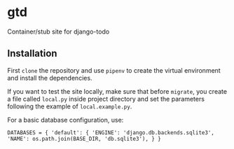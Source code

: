 # gtd

Container/stub site for django-todo

## Installation

First `clone` the repository and use `pipenv` to create 
the virtual environment and install the dependencies.


If you want to test the site locally, make sure that 
before `migrate`, you create a file called `local.py` inside 
project directory and set the parameters following the
example of `local.example.py`.

For a basic database configuration, use:

`DATABASES = {
    'default': {
        'ENGINE': 'django.db.backends.sqlite3',
        'NAME': os.path.join(BASE_DIR, 'db.sqlite3'),
    }
}`
